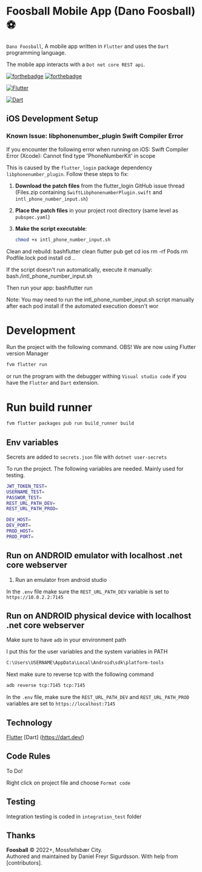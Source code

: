 # Foosball Mobile App (Dano Foosball) ⚽

`Dano Foosball`, A mobile app written in `Flutter` and uses the `Dart` programming language.

The mobile app interacts with a `Dot net core REST api`.

[![forthebadge](http://forthebadge.com/images/badges/built-with-love.svg)](http://forthebadge.com) [![forthebadge](http://forthebadge.com/images/badges/makes-people-smile.svg)](http://forthebadge.com)

[![Flutter](https://img.shields.io/badge/Flutter-3.29.3-%2302569B.svg?style=for-the-badge&logo=Flutter&logoColor=white)](http://forthebadge.com)

[![Dart](https://img.shields.io/badge/Dart-3.7.2-%230175C2.svg?style=for-the-badge&logo=Dart&logoColor=white)](http://forthebadge.com)

</div>

## iOS Development Setup

### Known Issue: libphonenumber_plugin Swift Compiler Error

If you encounter the following error when running on iOS:
Swift Compiler Error (Xcode): Cannot find type 'PhoneNumberKit' in scope

This is caused by the `flutter_login` package dependency `libphonenumber_plugin`. Follow these steps to fix:

1. **Download the patch files** from the flutter_login GitHub issue thread (Files.zip containing `SwiftLibphonenumberPlugin.swift` and `intl_phone_number_input.sh`)

2. **Place the patch files** in your project root directory (same level as `pubspec.yaml`)

3. **Make the script executable**:
   ```bash
   chmod +x intl_phone_number_input.sh

Clean and rebuild:
bashflutter clean
flutter pub get
cd ios
rm -rf Pods
rm Podfile.lock
pod install
cd ..

If the script doesn't run automatically, execute it manually:
bash./intl_phone_number_input.sh

Then run your app:
bashflutter run


Note: You may need to run the intl_phone_number_input.sh script manually after each pod install if the automated execution doesn't wor

# Development

Run the project with the following command.
OBS! We are now using Flutter version Manager

```sh
fvm flutter run
```

or run the program with the debugger withing `Visual studio code` if you have the `Flutter` and `Dart` extension.

# Run build runner

```sh
fvm flutter packages pub run build_runner build
```

## Env variables

Secrets are added to `secrets.json` file with `dotnet user-secrets`

To run the project. The following variables are needed. Mainly used for testing.

```bash
JWT_TOKEN_TEST=
USERNAME_TEST=
PASSWOR_TEST=
REST_URL_PATH_DEV=
REST_URL_PATH_PROD=

DEV_HOST=
DEV_PORT=
PROD_HOST=
PROD_PORT=

```

## Run on ANDROID emulator with localhost .net core webserver

1. Run an emulator from android studio

In the `.env` file make sure the `REST_URL_PATH_DEV` variable is set to `https://10.0.2.2:7145`

## Run on ANDROID physical device with localhost .net core webserver

Make sure to have `adb` in your environment path

I put this for the user variables and the system variables in PATH

```bash
C:\Users\USERNAME\AppData\Local\Android\sdk\platform-tools
```

Next make sure to reverse tcp with the following command

```bash
adb reverse tcp:7145 tcp:7145
```

In the `.env` file, make sure the `REST_URL_PATH_DEV` and `REST_URL_PATH_PROD` variables are set to `https://localhost:7145`

## Technology

[Flutter](https://flutter.dev/)
[Dart] (https://dart.dev/)

## Code Rules

To Do!

Right click on project file and choose `Format code`

## Testing

Integration testing is coded in `integration_test` folder

## Thanks

**Foosball** © 2022+, Mossfellsbær City.<br>
Authored and maintained by Daniel Freyr Sigurdsson. With help from [contributors].
